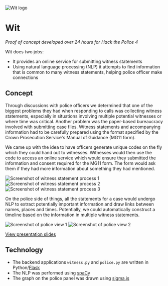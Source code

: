 ![Wit logo](https://raw.githubusercontent.com/vixus0/htp4/master/wit.png)
# Wit

_Proof of concept developed over 24 hours for Hack the Police 4_

Wit does two jobs:

- It provides an online service for submitting witness statements
- Using natural language processing (NLP) it attempts to find information that is common to many witness statements, helping police officer make connections

## Concept

Through discussions with police officers we determined that one of the biggest problems they had when responding to calls was collecting witness statements, especially in situations involving multiple potential witnesses or where time was critical.
Another problem was the paper-based bureaucracy involved with submitting case files.
Witness statements and accompanying information had to be carefully prepared using the format specified by the Crown Prosecution Service's Manual of Guidance (MG11 form).

We came up with the idea to have officers generate unique codes on the fly which they could hand out to witnesses.
Witnesses would then use the code to access an online service which would ensure they submitted the information and consent required for the MG11 form.
The form would ask them if they had more information about something they had mentioned.

![Screenshot of witness statement process 1](https://raw.githubusercontent.com/vixus0/htp4/master/screenshots/witness1.png)
![Screenshot of witness statement process 2](https://raw.githubusercontent.com/vixus0/htp4/master/screenshots/witness2.png)
![Screenshot of witness statement process 3](https://raw.githubusercontent.com/vixus0/htp4/master/screenshots/witness3.png)

On the police side of things, all the statements for a case would undergo NLP to extract potentially important information and draw links between names, places and times.
Potentially, we could automatically construct a timeline based on the information in multiple witness statements.

![Screenshot of police view 1](https://raw.githubusercontent.com/vixus0/htp4/master/screenshots/police1.png)
![Screenshot of police view 2](https://raw.githubusercontent.com/vixus0/htp4/master/screenshots/police2.png)

[View presentation slides](https://docs.google.com/presentation/d/18NUe7jNAlNt29VoPybCKdm2kr6ZAu2CeP5aYr8LLRlQ/edit?usp=sharing)

## Technology

- The backend applications `witness.py` and `police.py` are written in Python/[Flask](https://flask.pocoo.org)
- The NLP was performed using [spaCy](https://spacy.io)
- The graph on the police panel was drawn using [sigma.js](https://sigmajs.org)
